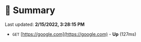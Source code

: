 # 📖 Summary
Last updated: **2/15/2022, 3:28:15 PM**

- `GET` [https://google.com](https://google.com) - **Up** (127ms)
